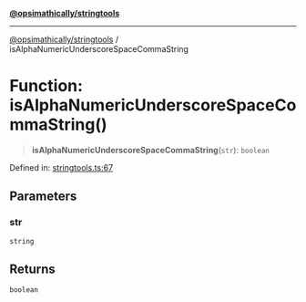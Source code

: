 [**@opsimathically/stringtools**](../README.md)

***

[@opsimathically/stringtools](../README.md) / isAlphaNumericUnderscoreSpaceCommaString

# Function: isAlphaNumericUnderscoreSpaceCommaString()

> **isAlphaNumericUnderscoreSpaceCommaString**(`str`): `boolean`

Defined in: [stringtools.ts:67](https://github.com/opsimathically/stringtools/blob/8553a0fba449ff4067d02e836a6aaae8b3b70c57/src/stringtools.ts#L67)

## Parameters

### str

`string`

## Returns

`boolean`
